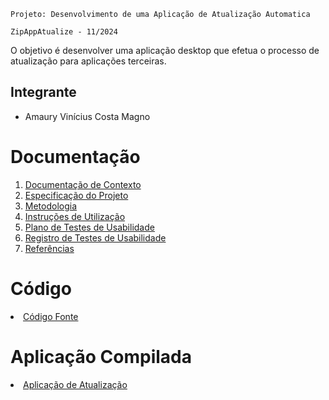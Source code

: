 `Projeto: Desenvolvimento de uma Aplicação de Atualização Automatica`

`ZipAppAtualize - 11/2024`

O objetivo é desenvolver uma aplicação desktop que efetua o processo de atualização para aplicações terceiras.

## Integrante 

* Amaury Vinícius Costa Magno

# Documentação

<ol>
<li><a href="docs/01-Documentação de Contexto.md"> Documentação de Contexto</a></li>
<li><a href="docs/02-Especificação do Projeto.md"> Especificação do Projeto</a></li>
<li><a href="docs/03-Metodologia.md"> Metodologia</a></li>
<li><a href="docs/04-Instruções de Utilização.md"> Instruções de Utilização</a></li>
<li><a href="docs/05-Plano de Testes de Usabilidade.md"> Plano de Testes de Usabilidade</a></li>
<li><a href="docs/06-Registro de Testes de Usabilidade.md"> Registro de Testes de Usabilidade</a></li>
<li><a href="docs/07-Referências.md"> Referências</a></li>
</ol>

# Código

<li><a href="/code/Atualizate/"> Código Fonte</a></li>

# Aplicação Compilada

<li><a href="/Atualizate/net8.0-windows/"> Aplicação de Atualização</a></li>
